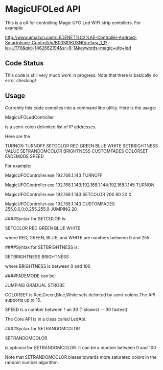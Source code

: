 # MagicUFOLed API

This is a c# for controlling Magic UFO Led WIFI strip contollers.  For example:

http://www.amazon.com/LEDENET%C2%AE-Controller-Android-Smartphone-Control/dp/B00MDKOSN0/ref=sr_1_1?ie=UTF8&qid=1462662194&sr=8-1&keywords=magic+ufo+led

## Code Status

This code is still very much work in progress.  Note that there is basically no error checking!

## Usage

Currently this code compiles into a command line utility.  Here is the usage:

MagicUFOLedController <IPADDRESSES> <COMMAND>

<IPADDRESS> is a semi-colon delimited list of IP addresses.

Here are the <COMMANDS>

TURNON
TURNOFF
SETCOLOR RED GREEN BLUE WHITE
SETBRIGHTNESS VALUE 
SETRANDOMCOLOR BRIGHTNESS
CUSTOMFADES COLORSET FADEMODE SPEED


For example:

MagicUFOController.exe 192.168.1.143 TURNOFF

MagicUFOController.exe 192.168.1.143;192.168.1.144;192.168.1.145 TURNON

MagicUFOController.exe 192.168.1.143 SETCOLOR 200 60 20 0

MagicUFOController.exe 192.168.1.143 CUSTOMFADES 255,0,0,0;0,255,255,0 JUMPING 20

####Syntax for SETCOLOR is:

SETCOLOR RED GREEN BLUE WHITE

where RED, GREEN, BLUE, and WHITE are numbers between 0 and 255

####Syntax for SETBRIGHTNESS is:

SETBRIGHTNESS BRIGHTNESS

where BRIGHTNESS is between 0 and 100

####FADEMODE can be:

JUMPING
GRADUAL
STROBE

COLORSET is Red,Green,Blue,White sets delimted by semi-colons.The API supports up to 16.

SPEED is a number between 1 an 30 (1 slowest -- 30 fastest)

The Core API is in a class called LedApi.

####Syntax for SETRANDOMCOLOR

SETRANDOMCOLOR <BRIGHTNESS>

<BRIGHTNESS> is optional for SETRANDOMCOLOR.  It can be a number between 0 and 100

Note that SETRANDOMCOLOR biases towards more saturated colors in the random number algorithm.  
